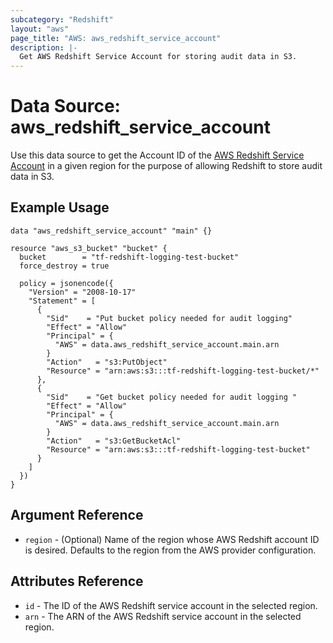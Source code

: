 ```yaml
---
subcategory: "Redshift"
layout: "aws"
page_title: "AWS: aws_redshift_service_account"
description: |-
  Get AWS Redshift Service Account for storing audit data in S3.
---
```


# Data Source: aws_redshift_service_account

Use this data source to get the Account ID of the [AWS Redshift Service Account](http://docs.aws.amazon.com/redshift/latest/mgmt/db-auditing.html#db-auditing-enable-logging)
in a given region for the purpose of allowing Redshift to store audit data in S3.

## Example Usage

```hcl
data "aws_redshift_service_account" "main" {}

resource "aws_s3_bucket" "bucket" {
  bucket        = "tf-redshift-logging-test-bucket"
  force_destroy = true

  policy = jsonencode({
    "Version" = "2008-10-17"
    "Statement" = [
      {
        "Sid"    = "Put bucket policy needed for audit logging"
        "Effect" = "Allow"
        "Principal" = {
          "AWS" = data.aws_redshift_service_account.main.arn
        }
        "Action"   = "s3:PutObject"
        "Resource" = "arn:aws:s3:::tf-redshift-logging-test-bucket/*"
      },
      {
        "Sid"    = "Get bucket policy needed for audit logging "
        "Effect" = "Allow"
        "Principal" = {
          "AWS" = data.aws_redshift_service_account.main.arn
        }
        "Action"   = "s3:GetBucketAcl"
        "Resource" = "arn:aws:s3:::tf-redshift-logging-test-bucket"
      }
    ]
  })
}
```

## Argument Reference

* `region` - (Optional) Name of the region whose AWS Redshift account ID is desired.
Defaults to the region from the AWS provider configuration.

## Attributes Reference

* `id` - The ID of the AWS Redshift service account in the selected region.
* `arn` - The ARN of the AWS Redshift service account in the selected region.
